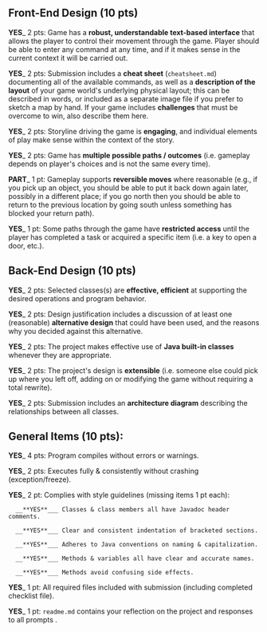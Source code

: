 ## Front-End Design (10 pts)

__**YES**___ 2 pts: Game has a **robust, understandable text-based interface** that allows the player to control their movement through the game.  Player should be able to enter any command at any time, and if it makes sense in the current context it will be carried out.

__**YES**___ 2 pts: Submission includes a **cheat sheet** (`cheatsheet.md`) documenting all of the available commands, as well as a **description of the layout** of your game world's underlying physical layout; this can be described in words, or included as a separate image file if you prefer to sketch a map by hand.  If your game includes **challenges** that must be overcome to win, also describe them here.

__**YES**___ 2 pts: Storyline driving the game is **engaging**, and individual elements of play make sense within the context of the story.

__**YES**___ 2 pts: Game has **multiple possible paths / outcomes** (i.e. gameplay depends on player's choices and is not the same every time).

__**PART**___ 1 pt: Gameplay supports **reversible moves** where reasonable (e.g., if you pick up an object, you should be able to put it back down again later, possibly in a different place; if you go north then you should be able to return to the previous location by going south unless something has blocked your return path).

__**YES**___ 1 pt: Some paths through the game have **restricted access** until the player has completed a task or acquired a specific item (i.e. a key to open a door, etc.).


## Back-End Design (10 pts)

__**YES**___ 2 pts: Selected classes(s) are **effective, efficient** at supporting the desired operations and program behavior.

__**YES**___ 2 pts: Design justification includes a discussion of at least one (reasonable) **alternative design** that could have been used, and the reasons why you decided against this alternative.

__**YES**___ 2 pts: The project makes effective use of **Java built-in classes** whenever they are appropriate.

__**YES**___ 2 pts: The project's design is **extensible** (i.e. someone else could pick up where you left off, adding on or modifying the game without requiring a total rewrite).

__**YES**___ 2 pts: Submission includes an **architecture diagram** describing the relationships between all classes.


## General Items (10 pts):
__**YES**___ 4 pts: Program compiles without errors or warnings.

__**YES**___ 2 pts: Executes fully & consistently without crashing (exception/freeze).

__**YES**___ 2 pt: Complies with style guidelines (missing items 1 pt each):

      __**YES**___ Classes & class members all have Javadoc header comments.

      __**YES**___ Clear and consistent indentation of bracketed sections.

      __**YES**___ Adheres to Java conventions on naming & capitalization.

      __**YES**___ Methods & variables all have clear and accurate names.

      __**YES**___ Methods avoid confusing side effects.

__**YES**___ 1 pt: All required files included with submission (including completed checklist file).

__**YES**___ 1 pt: `readme.md` contains your reflection on the project and responses to all prompts .